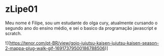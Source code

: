 # zLipe01
Meu nome é Filipe, sou um estudante do olga cury, atualmente cursando o segundo ano do ensino médio, e sei o basico da programação javascript e scratch.

![(https://tenor.com/pt-BR/view/gojo-jujutsu-kaisen-jujutsu-kaisen-season-2-mappa-plug-walk-gif-16917379500186788506)]
